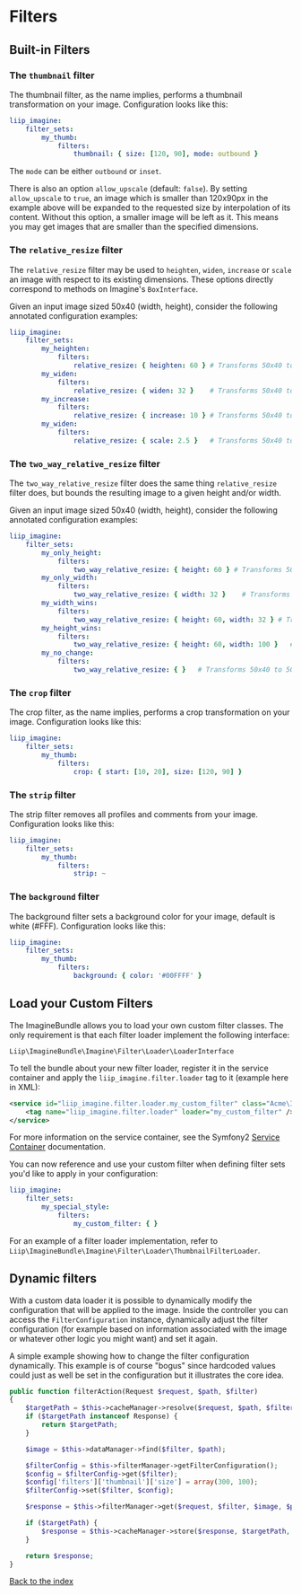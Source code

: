 # Filters

## Built-in Filters

### The `thumbnail` filter

The thumbnail filter, as the name implies, performs a thumbnail transformation
on your image. Configuration looks like this:

``` yaml
liip_imagine:
    filter_sets:
        my_thumb:
            filters:
                thumbnail: { size: [120, 90], mode: outbound }
```

The `mode` can be either `outbound` or `inset`.

There is also an option `allow_upscale` (default: `false`).
By setting `allow_upscale` to `true`, an image which is smaller than 120x90px in the example above will be expanded to the requested size by interpolation of its content.
Without this option, a smaller image will be left as it. This means you may get images that are smaller than the specified dimensions.

### The `relative_resize` filter

The `relative_resize` filter may be used to `heighten`, `widen`, `increase` or
`scale` an image with respect to its existing dimensions. These options directly
correspond to methods on Imagine's `BoxInterface`.

Given an input image sized 50x40 (width, height), consider the following
annotated configuration examples:

``` yaml
liip_imagine:
    filter_sets:
        my_heighten:
            filters:
                relative_resize: { heighten: 60 } # Transforms 50x40 to 75x60
        my_widen:
            filters:
                relative_resize: { widen: 32 }    # Transforms 50x40 to 32x26
        my_increase:
            filters:
                relative_resize: { increase: 10 } # Transforms 50x40 to 60x50
        my_widen:
            filters:
                relative_resize: { scale: 2.5 }   # Transforms 50x40 to 125x100
```

### The `two_way_relative_resize` filter

The `two_way_relative_resize` filter does the same thing `relative_resize` filter does,
but bounds the resulting image to a given height and/or width.

Given an input image sized 50x40 (width, height), consider the following
annotated configuration examples:

``` yaml
liip_imagine:
    filter_sets:
        my_only_height:
            filters:
                two_way_relative_resize: { height: 60 } # Transforms 50x40 to 75x60
        my_only_width:
            filters:
                two_way_relative_resize: { width: 32 }    # Transforms 50x40 to 32x26
        my_width_wins:
            filters:
                two_way_relative_resize: { height: 60, width: 32 } # Transforms 50x40 to 32x26
        my_height_wins:
            filters:
                two_way_relative_resize: { height: 60, width: 100 }   # Transforms 50x40 to 75x60
        my_no_change:
            filters:
                two_way_relative_resize: { }   # Transforms 50x40 to 50x40, so actually does no transformation at all
```

### The `crop` filter

The crop filter, as the name implies, performs a crop transformation
on your image. Configuration looks like this:

``` yaml
liip_imagine:
    filter_sets:
        my_thumb:
            filters:
                crop: { start: [10, 20], size: [120, 90] }
```

### The `strip` filter

The strip filter removes all profiles and comments from your image.
Configuration looks like this:

``` yaml
liip_imagine:
    filter_sets:
        my_thumb:
            filters:
                strip: ~
```

### The `background` filter

The background filter sets a background color for your image, default is white (#FFF).
Configuration looks like this:

``` yaml
liip_imagine:
    filter_sets:
        my_thumb:
            filters:
                background: { color: '#00FFFF' }
```

## Load your Custom Filters

The ImagineBundle allows you to load your own custom filter classes. The only
requirement is that each filter loader implement the following interface:

    Liip\ImagineBundle\Imagine\Filter\Loader\LoaderInterface

To tell the bundle about your new filter loader, register it in the service
container and apply the `liip_imagine.filter.loader` tag to it (example here in XML):

``` xml
<service id="liip_imagine.filter.loader.my_custom_filter" class="Acme\ImagineBundle\Imagine\Filter\Loader\MyCustomFilterLoader">
    <tag name="liip_imagine.filter.loader" loader="my_custom_filter" />
</service>
```

For more information on the service container, see the Symfony2
[Service Container](http://symfony.com/doc/current/book/service_container.html) documentation.

You can now reference and use your custom filter when defining filter sets you'd
like to apply in your configuration:

``` yaml
liip_imagine:
    filter_sets:
        my_special_style:
            filters:
                my_custom_filter: { }
```

For an example of a filter loader implementation, refer to
`Liip\ImagineBundle\Imagine\Filter\Loader\ThumbnailFilterLoader`.

## Dynamic filters

With a custom data loader it is possible to dynamically modify the configuration that will
be applied to the image. Inside the controller you can access the ``FilterConfiguration``
instance, dynamically adjust the filter configuration (for example based on information
associated with the image or whatever other logic you might want) and set it again.

A simple example showing how to change the filter configuration dynamically. This example
is of course "bogus" since hardcoded values could just as well be set in the configuration
but it illustrates the core idea.

``` php
public function filterAction(Request $request, $path, $filter)
{
    $targetPath = $this->cacheManager->resolve($request, $path, $filter);
    if ($targetPath instanceof Response) {
        return $targetPath;
    }

    $image = $this->dataManager->find($filter, $path);

    $filterConfig = $this->filterManager->getFilterConfiguration();
    $config = $filterConfig->get($filter);
    $config['filters']['thumbnail']['size'] = array(300, 100);
    $filterConfig->set($filter, $config);

    $response = $this->filterManager->get($request, $filter, $image, $path);

    if ($targetPath) {
        $response = $this->cacheManager->store($response, $targetPath, $filter);
    }

    return $response;
}
```

[Back to the index](index.md)
